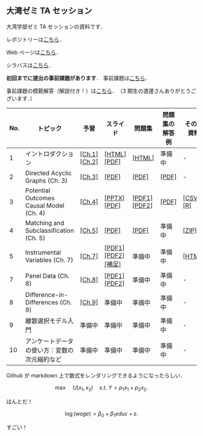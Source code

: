 ## 大湾ゼミ TA セッション

大湾学部ゼミ TA セッションの資料です．

レポジトリーは[こちら](https://github.com/ritsu1997/owanseminar)．

Web ページは[こちら](https://ritsu1997.github.io/owanseminar/)．

シラバスは[こちら](00-syllabus_2022spring/01-syllabus_2022spring.md)．

**初回までに提出の事前課題があります**．
事前課題は[こちら](99-asignments/00-problemset_0.pdf)．

事前課題の模範解答（解説付き！）は[こちら](99-asignments/00-problemset_0_solutions.pdf)．　（3 期生の渡邊さんありがとうございます．）

| No. | トピック                                     | 予習                                                                                                                               | スライド                                                                                                                 | 問題集                                                                                            | 問題集の解答例                                                           | その他資料                                                                                                                                                            |
| --- | -------------------------------------------- | ---------------------------------------------------------------------------------------------------------------------------------- | ------------------------------------------------------------------------------------------------------------------------ | ------------------------------------------------------------------------------------------------- | ------------------------------------------------------------------------ | --------------------------------------------------------------------------------------------------------------------------------------------------------------------- |
| 1   | イントロダクション                           | [[Ch.1]](https://mixtape.scunning.com/introduction.html)<br>[[Ch.2]](https://mixtape.scunning.com/probability-and-regression.html) | [[HTML]](01-introduction/Introduction.html)<br>[[PDF]](01-introduction/Introduction.pdf)                                 | [[HTML]](99-asignments/01-problemset1.html)                                                       | 準備中                                                                   | -                                                                                                                                                                     |
| 2   | Directed Acyclic Graphs (Ch. 3)              | [[Ch.3]](https://mixtape.scunning.com/dag.html)                                                                                    | [[PDF]](02-dag/01-Owanseminar_under_Sasaki_Ishii.pdf)                                                                    | [[PDF]](99-asignments/02-Owanseminar_under_SasakiIshii_PS.pdf)                                    | [[PDF]](99-asignments/02-Owanseminarunder_Sasaki_Ishii_PS_solutions.pdf) | -                                                                                                                                                                     |
| 3   | Potential Outcomes Causal Model (Ch. 4)      | [[Ch.4]](https://mixtape.scunning.com/potential-outcomes.html)                                                                     | [[PPTX]](03-pocm/01-pocm_slides.pptx)<br>[[PDF]](03-pocm/01-pocm_slides.pdf)                                             | [[PDF1]](99-asignments/03-pocm_problemset.pdf)<br>[[PDF2]](99-asignments/03-problemset_bonus.pdf) | [[PDF]](99-asignments/03-pocm_problemset_solutions.pdf)                  | [[CSV]](03-pocm/02-sampling_variation.csv)<br>[[R]](03-pocm/03-randomization.R)                                                                                       |
| 4   | Matching and Subclassification (Ch. 5)       | [[Ch.5]](https://mixtape.scunning.com/matching-and-subclassification.html)                                                         | [[PDF]](04-matching_subclassification/01-matching_subclassification_slides.pdf)                                          | [[PDF]](99-asignments/04-problemset4.pdf)                                                         | 準備中                                                                   | [[ZIP]](https://download-directory.github.io/?url=https%3A%2F%2Fgithub.com%2Fritsu1997%2Fowanseminar%2Ftree%2Fmain%2F04-matching_subclassification%2Fthesis_template) |
| 5   | Instrumental Variables (Ch. 7)               | [[Ch.7]](https://mixtape.scunning.com/instrumental-variables.html)                                                                 | [[PDF1]](05-iv/01-MixTape_ch7_IV.pdf) <br> [[PDF2]](05-iv/02-MixTape_ch7.pdf) <br> [[補足]](05-iv/MixTape_ch7_7_8_2.pdf) | 準備中                                                                                            | 準備中                                                                   | [[HTML]](05-iv/iv.html)                                                                                                                                               |
| 7   | Panel Data (Ch. 8)                           | [[Ch.8]](https://mixtape.scunning.com/panel-data.html)                                                                             | [[PDF1]](07-panel/01-Mixtape_ch.8.pdf) <br> [[PDF2]](07-panel/02-supplement.pdf)                                         | 準備中                                                                                            | 準備中                                                                   | -                                                                                                                                                                     |
| 8   | Difference-in-Differences (Ch. 9)            | [[Ch.9]](https://mixtape.scunning.com/panel-data.html)                                                                             | 準備中                                                                                                                   | 準備中                                                                                            | 準備中                                                                   | -                                                                                                                                                                     |
| 9   | 離散選択モデル入門                           | 準備中                                                                                                                             | 準備中                                                                                                                   | 準備中                                                                                            | 準備中                                                                   | -                                                                                                                                                                     |
| 10  | アンケートデータの使い方：変数の次元縮約など | 準備中                                                                                                                             | 準備中                                                                                                                   | 準備中                                                                                            | 準備中                                                                   | -                                                                                                                                                                     |

Github が markdown 上で数式をレンダリングできるようになったらしい．

$$
\max \quad U(x_1, x_2) \quad \text{s.t. } Y = p_1 x_1 + p_2 x_2.
$$

ほんとだ！

$$
\log(wage) = \beta_0 + \beta_1 educ + \varepsilon.
$$

すごい！
